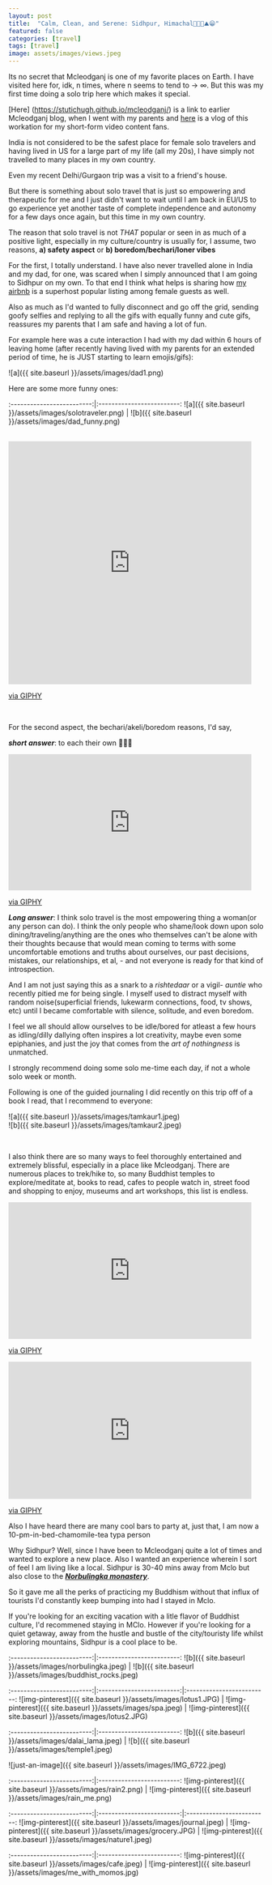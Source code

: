 ```yaml
---
layout: post
title:  "Calm, Clean, and Serene: Sidhpur, Himachal👩🏻‍💻⛰😁"
featured: false
categories: [travel]
tags: [travel]
image: assets/images/views.jpeg
---
```


Its no secret that Mcleodganj is one of my favorite places on Earth. I have visited here for, idk, n times, where n seems to tend to → ∞. But this was my first time doing a solo trip here which makes it special. 

[Here] (https://stutichugh.github.io/mcleodganj/) is a link to earlier Mcleodganj blog, when I went with my parents and [here](https://www.instagram.com/reel/C_5Eqv5pOY-/?igsh=MTFkOXIwbWJ3MnY4cA==) is a vlog of this workation for my short-form video content fans.

India is not considered to be the safest place for female solo travelers and having lived in US for a large part of my life (all my 20s), I have simply not travelled to many places in my own country.

Even my recent Delhi/Gurgaon trip was a visit to a friend's house. 

But there is something about solo travel that is just so empowering and therapeutic
 for me and I just didn't want to wait until I am back in EU/US to go experience yet another taste of complete independence and autonomy for a few days once again, but this time in my own country.  

The reason that solo travel is not _THAT_ popular or seen in as much of a positive light, especially in my culture/country is usually for, I assume, two reasons, **a) safety aspect** or **b) boredom/bechari/loner vibes**

For the first, I totally understand. I have also never travelled alone in India and my dad, for one, was scared when I simply announced that I am going to Sidhpur on my own. To that end I think what helps is sharing how [my airbnb](https://www.airbnb.co.in/rooms/707312550600330911?guests=1&adults=1&s=67&unique_share_id=091fbfee-d127-430d-84c4-b143a3f17154) is a superhost popular listing among female guests as well. 

Also as much as I'd wanted to fully disconnect and go off the grid, sending goofy selfies and replying to all the gifs with equally funny and cute gifs, reassures my parents that I am safe and having a lot of fun.

For example here was a cute interaction I had with my dad within 6 hours of leaving home (after recently having lived with my parents for an extended period of time, he is JUST starting to learn emojis/gifs):

![a]({{ site.baseurl }}/assets/images/dad1.png)


Here are some more funny ones:

:-------------------------:|:-------------------------:
![a]({{ site.baseurl }}/assets/images/solotraveler.png)  |  ![b]({{ site.baseurl }}/assets/images/dad_funny.png) 

<br> 
<iframe src="https://giphy.com/embed/xUPGcJyyQsxLzBVMk0" width="480" height="480" style="" frameBorder="0" class="giphy-embed" allowFullScreen></iframe><p><a href="https://giphy.com/gifs/animation-design-xUPGcJyyQsxLzBVMk0">via GIPHY</a></p>

<br>


For the second aspect, the bechari/akeli/boredom reasons, I'd say,

***short answer***: to each their own 🤷🏻‍♀️

<iframe src="https://giphy.com/embed/2EzjEIRAW3g4vkkLW3" width="480" height="269" style="" frameBorder="0" class="giphy-embed" allowFullScreen></iframe><p><a href="https://giphy.com/gifs/RHOCheshire-2EzjEIRAW3g4vkkLW3">via GIPHY</a></p>


***Long answer***: I think solo travel is the most empowering thing a woman(or any person can do). I think the only people who shame/look down upon solo dining/traveling/anything are the ones who themselves can't be alone with their thoughts because that would mean coming to terms with some uncomfortable emotions and truths about ourselves, our past decisions, mistakes, our relationships, et al, - and not everyone is ready for that kind of introspection. 

And I am not just saying this as a snark to a _rishtedaar_ or a vigil- *auntie* who recently pitied me for being single. I myself used to distract myself with random noise(superficial friends, lukewarm connections, food, tv shows, etc) until I became comfortable with silence, solitude, and even boredom.

I feel we all should allow ourselves to be idle/bored for atleast a few hours as idling/dilly dallying often inspires a lot creativity, maybe even some epiphanies, and just the joy that comes from the _art of nothingness_ is unmatched.

I strongly recommend doing some solo me-time each day, if not a whole solo week or month.

Following is one of the guided journaling I did recently on this trip off of a book I read, that I recommend to everyone:


![a]({{ site.baseurl }}/assets/images/tamkaur1.jpeg)  
![b]({{ site.baseurl }}/assets/images/tamkaur2.jpeg) 

<br>

I also think there are so many ways to feel thoroughly entertained and extremely blissful, especially in a place like Mcleodganj. There are numerous places to trek/hike to, so many Buddhist temples to explore/meditate at, books to read, cafes to people watch in, street food and shopping to enjoy, museums and art workshops, this list is endless.

<iframe src="https://giphy.com/embed/jRvpDcLfozLIonuiaY" width="480" height="270" frameBorder="0" class="giphy-embed" allowFullScreen></iframe><p><a href="https://giphy.com/gifs/parks-and-recreation-rec-peacocktv-jRvpDcLfozLIonuiaY">via GIPHY</a></p>

<iframe src="https://giphy.com/embed/6XgCsxbILhVLRfF3vW" width="480" height="271" style="" frameBorder="0" class="giphy-embed" allowFullScreen></iframe><p><a href="https://giphy.com/gifs/leximartone-attitude-hair-flip-stomp-6XgCsxbILhVLRfF3vW">via GIPHY</a></p>

Also I have heard there are many cool bars to party at, just that, I am now a 10-pm-in-bed-chamomile-tea typa person

Why Sidhpur? Well, since I have been to Mcleodganj quite a lot of times and wanted to explore a new place. Also I wanted an experience wherein I sort of feel I am living like a local. Sidhpur is 30-40 mins away from Mclo but also close to the [***Norbulingka monastery***](https://india.norbulingka.org/?srsltid=AfmBOoqAN7Xrt_VkuSn0OYH8iLK4wP1ayVR3kQw0qe-1Kwd422ZUEpYX). 

So it gave me all the perks of practicing my Buddhism without that influx of tourists I'd constantly keep bumping into had I stayed in Mclo.


If you're looking for an exciting vacation with a litle flavor of Buddhist culture, I'd recommened staying in MClo. However if you're looking for a quiet getaway, away from the hustle and bustle of the city/touristy life whilst exploring mountains, Sidhpur is a cool place to be.

:-------------------------:|:-------------------------:
![b]({{ site.baseurl }}/assets/images/norbulingka.jpeg) |  ![b]({{ site.baseurl }}/assets/images/buddhist_rocks.jpeg)

:-------------------------:|:-------------------------:|:-------------------------:
![img-pinterest]({{ site.baseurl }}/assets/images/lotus1.JPG)  |  ![img-pinterest]({{ site.baseurl }}/assets/images/spa.jpeg) |  ![img-pinterest]({{ site.baseurl }}/assets/images/lotus2.JPG)

:-------------------------:|:-------------------------:
![b]({{ site.baseurl }}/assets/images/dalai_lama.jpeg) |  ![b]({{ site.baseurl }}/assets/images/temple1.jpeg)


![just-an-image]({{ site.baseurl }}/assets/images/IMG_6722.jpeg)

:-------------------------:|:-------------------------:
![img-pinterest]({{ site.baseurl }}/assets/images/rain2.png) |  ![img-pinterest]({{ site.baseurl }}/assets/images/rain_me.png)

:-------------------------:|:-------------------------:|:-------------------------:
![img-pinterest]({{ site.baseurl }}/assets/images/journal.jpeg)  |  ![img-pinterest]({{ site.baseurl }}/assets/images/grocery.JPG) |  ![img-pinterest]({{ site.baseurl }}/assets/images/nature1.jpeg)

:-------------------------:|:-------------------------:
![img-pinterest]({{ site.baseurl }}/assets/images/cafe.jpeg) |  ![img-pinterest]({{ site.baseurl }}/assets/images/me_with_momos.jpg)
